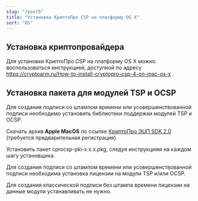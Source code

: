 ```yaml
---
slug: "/post5"
title: "Установка КриптоПро CSP на платформу OS X"
sort: "05"
---
```


## Установка криптопровайдера

Для установки КриптоПро CSP на платформу OS X можно воспользоваться инструкцией, доступной по адресу <https://cryptoarm.ru/How-to-install-cryptopro-csp-4-on-mac-os-x> .

## Установка пакета для модулей TSP и OCSP

Для создания подписи со штампом времени или усовершенствованной подписи необходимо установить библиотеки поддержки модулей TSP и OCSP.

Скачать архив **Apple MacOS** по ссылке [КриптоПро ЭЦП SDK 2.0](https://www.cryptopro.ru/products/cades/downloads) (требуется предварительная регистрация).

Установить пакет cprocsp-pki-x.x.x.pkg, следуя инструкциям на каждом шагу установщика.

Для создания подписи со штампом времени или усовершенствованной подписи необходима установка лицензии на модули TSP и/или OCSP.

Для создания классической подписи без штампа времени лицензии на данные модули устанавливать не нужно.
